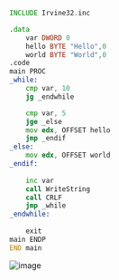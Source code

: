 ```asm
INCLUDE Irvine32.inc

.data
	var DWORD 0
	hello BYTE "Hello",0
	world BYTE "World",0
.code
main PROC
_while:
	cmp var, 10
	jg _endwhile

	cmp var, 5
	jge _else
	mov edx, OFFSET hello
	jmp _endif
_else:
	mov edx, OFFSET world
_endif:
	
	inc var
	call WriteString
	call CRLF
	jmp _while
_endwhile:
	
	exit
main ENDP
END main
```
![image](https://github.com/user-attachments/assets/e3c05bc0-ccfd-4c60-8075-7bf3ed1260a7)
